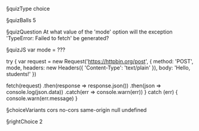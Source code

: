 §quizType
choice

§quizBalls
5

§quizQuestion
At what value of the 'mode' option will the exception 'TypeError: Failed to fetch' be generated?



§quizJS
var mode = ???

try {
  var request = new Request('https://httpbin.org/post', {
    method: 'POST',
    mode,
    headers: new Headers({
      'Content-Type': 'text/plain'
    }),
    body: 'Hello, students!'
  })

  fetch(request)
    .then(response => response.json())
    .then(json => console.log(json.data))
    .catch(err => console.warn(err))
} catch (err) {
  console.warn(err.message)
}


§choiceVariants
cors
no-cors
same-origin
null
undefined



§rightChoice
2
